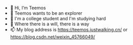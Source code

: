 - 👋 Hi, I’m Teemos
- 👀 Teemos wants to be an explorer
- 🌱 I'm a college student and I'm studying hard
- 💞️ Where there is a will, there is a way
- 📫 My blog address is https://teemos.justwalking.cn/ or https://blog.csdn.net/weixin_45766049/

<!---
teemos666/teemos666 is a ✨ special ✨ repository because its `README.md` (this file) appears on your GitHub profile.
You can click the Preview link to take a look at your changes.
--->
